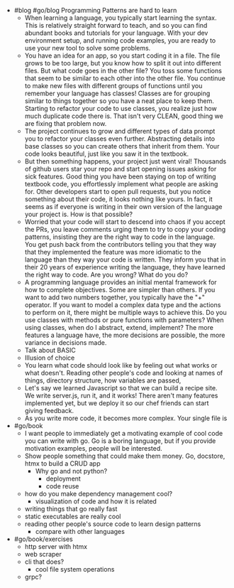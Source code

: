 - #blog #go/blog Programming Patterns are hard to learn
	- When learning a language, you typically start learning the syntax. This is relatively straight forward to teach, and so you can find abundant books and tutorials for your language. With your dev environment setup, and running code examples, you are ready to use your new tool to solve some problems.
	- You have an idea for an app, so you start coding it in a file. The file grows to be too large, but you know how to split it out into different files. But what code goes in the other file? You toss some functions that seem to be similar to each other into the other file. You continue to make new files with different groups of functions until you remember your language has classes! Classes are for grouping similar to things together so you have a neat place to keep them. Starting to refactor your code to use classes, you realize just how much duplicate code there is. That isn't very CLEAN, good thing we are fixing that problem now.
	- The project continues to grow and different types of data prompt you to refactor your classes even further. Abstracting details into base classes so you can create others that inherit from them. Your code looks beautiful, just like you saw it in the textbook.
	- But then something happens, your project just went viral! Thousands of github users star your repo and start opening issues asking for sick features. Good thing you have been staying on top of writing textbook code, you effortlessly implement what people are asking for. Other developers start to open pull requests, but you notice something about their code, it looks nothing like yours. In fact, it seems as if everyone is writing in their own version of the language your project is. How is that possible?
	- Worried that your code will start to descend into chaos if you accept the PRs, you leave comments urging them to try to copy your coding patterns, insisting they are the right way to code in the language. You get push back from the contributors telling you that they way that they implemented the feature was more idiomatic to the language than they way your code is written. They inform you that in their 20 years of experience writing the language, they have learned the right way to code. Are you wrong? What do you do?
	- A programming language provides an initial mental framework for how to complete objectives. Some are simpler than others. If you want to add two numbers together, you typically have the "+" operator. If you want to model a complex data type and the actions to perform on it, there might be multiple ways to achieve this. Do you use classes with methods or pure functions with parameters? When using classes, when do I abstract, extend, implement? The more features a language have, the more decisions are possible, the more variance in decisions made.
	- Talk about BASIC
	- Illusion of choice
	- You learn what code should look like by feeling out what works or what doesn't. Reading other people's code and looking at names of things, directory structure, how variables are passed,
	- Let's say we learned Javascript so that we can build a recipe site. We write server.js, run it, and it works! There aren't many features implemented yet, but we deploy it so our chef friends can start giving feedback.
	- As you write more code, it becomes more complex. Your single file is
- #go/book
	- I want people to immediately get a motivating example of cool code you can write with go. Go is a boring language, but if you provide motivation examples, people will be interested.
	- Show people something that could make them money. Go, docstore, htmx to build a CRUD app
		- Why go and not python?
			- deployment
			- code reuse
	- how do you make dependency management cool?
		- visualization of code and how it is related
	- writing things that go really fast
	- static executables are really cool
	- reading other people's source code to learn design patterns
		- compare with other languages
- #go/book/exercises
	- http server with htmx
	- web scraper
	- cli that does?
		- cool file system operations
	- grpc?